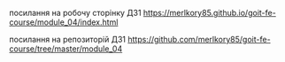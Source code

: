 посилання на робочу сторінку ДЗ1
https://merlkory85.github.io/goit-fe-course/module_04/index.html

посилання на репозиторій ДЗ1
https://github.com/merlkory85/goit-fe-course/tree/master/module_04
